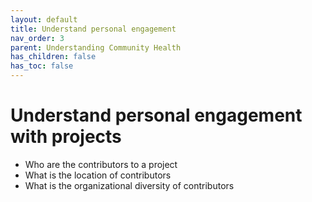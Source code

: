 ```yaml
---
layout: default
title: Understand personal engagement
nav_order: 3
parent: Understanding Community Health
has_children: false
has_toc: false
---
```


# Understand personal engagement with projects

- Who are the contributors to a project
- What is the location of contributors
- What is the organizational diversity of contributors